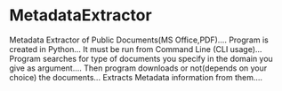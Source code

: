 # MetadataExtractor
Metadata Extractor of Public Documents(MS Office,PDF)....
Program is created in Python...
It must be run from Command Line (CLI usage)...
Program searches for type of documents you specify in the domain you give as argument....
Then program downloads or not(depends on your choice) the documents...
Extracts Metadata information from them....
